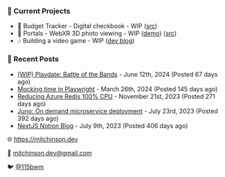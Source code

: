 ### 📌 Current Projects
- 💸 Budget Tracker - Digital checkbook - WIP ([src](https://github.com/bmitchinson/budget-entry))
- 📸 Portals - WebXR 3D photo viewing - WIP ([demo](https://portals.mitchinson.dev/)) ([src](https://github.com/bmitchinson/vr-jpg-viewer-webxr))
- 🎶 Building a video game - WIP ([dev blog](https://blog.mitchinson.dev/playdate-dev-one))

### 📝 Recent Posts

- [(WIP) Playdate: Battle of the Bands](https://blog.mitchinson.dev/playdate-dev-one) - June 12th, 2024 (Posted 67 days ago)
- [Mocking time in Playwright](https://blog.mitchinson.dev/playwright-mock-time) - March 26th, 2024 (Posted 145 days ago)
- [Reducing Azure Redis 100% CPU](https://blog.mitchinson.dev/redis-cpu) - November 21st, 2023 (Posted 271 days ago)
- [Juno: On demand microservice deployment](https://blog.mitchinson.dev/juno) - July 23rd, 2023 (Posted 392 days ago)
- [NextJS Notion Blog](https://blog.mitchinson.dev/blog-2023) - July 9th, 2023 (Posted 406 days ago)

🌐 https://mitchinson.dev

💌 mitchinson.dev@gmail.com

🐦 [@115bwm](https://twitter.com/115bwm)